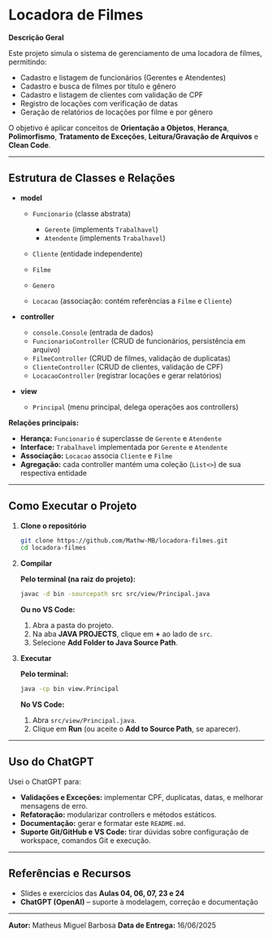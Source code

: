 # Locadora de Filmes

**Descrição Geral**

Este projeto simula o sistema de gerenciamento de uma locadora de filmes, permitindo:

* Cadastro e listagem de funcionários (Gerentes e Atendentes)
* Cadastro e busca de filmes por título e gênero
* Cadastro e listagem de clientes com validação de CPF
* Registro de locações com verificação de datas
* Geração de relatórios de locações por filme e por gênero

O objetivo é aplicar conceitos de **Orientação a Objetos**, **Herança**, **Polimorfismo**, **Tratamento de Exceções**, **Leitura/Gravação de Arquivos** e **Clean Code**.

---

## Estrutura de Classes e Relações

* **model**

  * `Funcionario` (classe abstrata)

    * `Gerente` (implements `Trabalhavel`)
    * `Atendente` (implements `Trabalhavel`)
  * `Cliente` (entidade independente)
  * `Filme`
  * `Genero`
  * `Locacao` (associação: contém referências a `Filme` e `Cliente`)

* **controller**

  * `console.Console` (entrada de dados)
  * `FuncionarioController` (CRUD de funcionários, persistência em arquivo)
  * `FilmeController` (CRUD de filmes, validação de duplicatas)
  * `ClienteController` (CRUD de clientes, validação de CPF)
  * `LocacaoController` (registrar locações e gerar relatórios)

* **view**

  * `Principal` (menu principal, delega operações aos controllers)

**Relações principais:**

* **Herança:** `Funcionario` é superclasse de `Gerente` e `Atendente`
* **Interface:** `Trabalhavel` implementada por `Gerente` e `Atendente`
* **Associação:** `Locacao` associa `Cliente` e `Filme`
* **Agregação:** cada controller mantém uma coleção (`List<>`) de sua respectiva entidade

---

## Como Executar o Projeto

1. **Clone o repositório**

   ```bash
   git clone https://github.com/Mathw-MB/locadora-filmes.git
   cd locadora-filmes
   ```

2. **Compilar**

   **Pelo terminal (na raiz do projeto):**

   ```bash
   javac -d bin -sourcepath src src/view/Principal.java
   ```

   **Ou no VS Code:**

   1. Abra a pasta do projeto.
   2. Na aba **JAVA PROJECTS**, clique em **+** ao lado de `src`.
   3. Selecione **Add Folder to Java Source Path**.

3. **Executar**

   **Pelo terminal:**

   ```bash
   java -cp bin view.Principal
   ```

   **No VS Code:**

   1. Abra `src/view/Principal.java`.
   2. Clique em **Run** (ou aceite o **Add to Source Path**, se aparecer).

---

## Uso do ChatGPT

Usei o ChatGPT para:

* **Validações e Exceções:** implementar CPF, duplicatas, datas, e melhorar mensagens de erro.
* **Refatoração:** modularizar controllers e métodos estáticos.
* **Documentação:** gerar e formatar este `README.md`.
* **Suporte Git/GitHub e VS Code:** tirar dúvidas sobre configuração de workspace, comandos Git e execução.

---

## Referências e Recursos

* Slides e exercícios das **Aulas 04, 06, 07, 23 e 24**
* **ChatGPT (OpenAI)** – suporte à modelagem, correção e documentação

---

**Autor:** Matheus Miguel Barbosa
**Data de Entrega:** 16/06/2025
